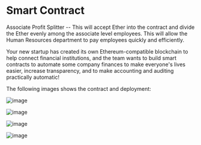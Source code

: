 # Smart Contract
Associate Profit Splitter  --   This will accept Ether into the contract and divide the Ether evenly among the associate level employees. This will allow the Human Resources department to pay employees quickly and efficiently.

Your new startup has created its own Ethereum-compatible blockchain to help connect financial institutions, and the team wants to build smart contracts to automate some company finances to make everyone's lives easier, increase transparency, and to make accounting and auditing practically automatic!

The following images shows the contract and deployment:

![image](https://user-images.githubusercontent.com/80648280/134437819-681edba1-be55-48cf-ba62-cf1ad5ab2e32.png)

![image](https://user-images.githubusercontent.com/80648280/134437953-1564cd7d-8b9a-4943-a714-af4106163db4.png)

![image](https://user-images.githubusercontent.com/80648280/134438029-467e78b4-1fe7-47cc-91d2-a3f560a7fcb7.png) 

![image](https://user-images.githubusercontent.com/80648280/134438082-3ca6dc4d-b994-42b3-a93c-3649d3981241.png)

